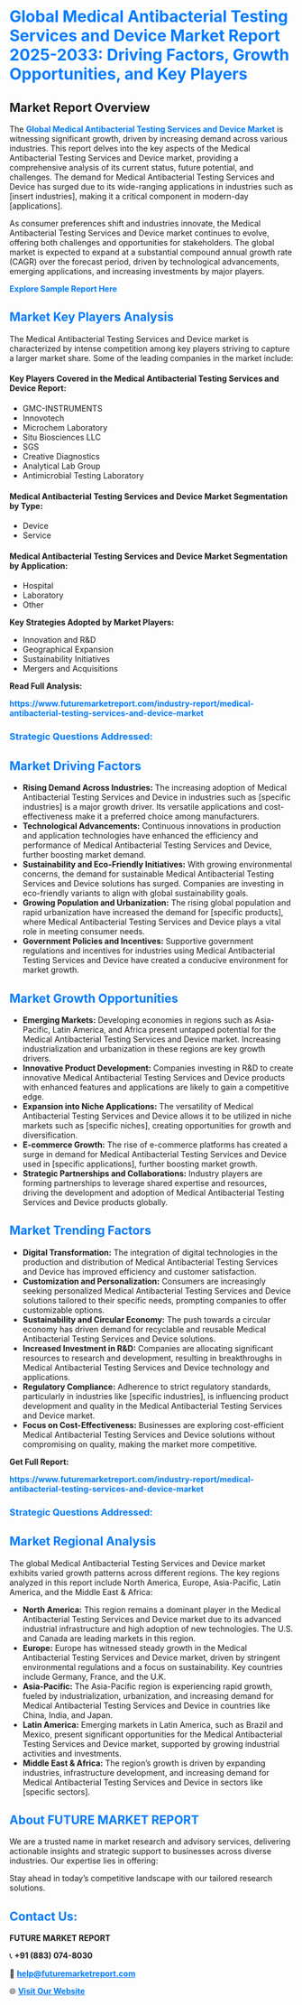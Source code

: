 <h1 style="color: #007BFF;">Global Medical Antibacterial Testing Services and Device Market Report 2025-2033: Driving Factors, Growth Opportunities, and Key Players</h1>

<section id="overview">
<h2>Market Report Overview</h2>
<p>The <a href="https://www.futuremarketreport.com/industry-report/medical-antibacterial-testing-services-and-device-market" style="color: #007BFF; text-decoration: none;"><strong>Global Medical Antibacterial Testing Services and Device Market</strong></a> is witnessing significant growth, driven by increasing demand across various industries. This report delves into the key aspects of the Medical Antibacterial Testing Services and Device market, providing a comprehensive analysis of its current status, future potential, and challenges. The demand for Medical Antibacterial Testing Services and Device has surged due to its wide-ranging applications in industries such as [insert industries], making it a critical component in modern-day [applications].</p>
<p>As consumer preferences shift and industries innovate, the Medical Antibacterial Testing Services and Device market continues to evolve, offering both challenges and opportunities for stakeholders. The global market is expected to expand at a substantial compound annual growth rate (CAGR) over the forecast period, driven by technological advancements, emerging applications, and increasing investments by major players.</p>
</section>

<section id="overview">
<p><a href="https://www.futuremarketreport.com/request-sample/reportId=77336" style="color: #007BFF; text-decoration: none;"><strong>Explore Sample Report Here</strong></a></p>
</section>

<section id="key-players">
<h2 style="color: #007BFF;">Market Key Players Analysis</h2>
<p>The Medical Antibacterial Testing Services and Device market is characterized by intense competition among key players striving to capture a larger market share. Some of the leading companies in the market include:</p>
<h4>Key Players Covered in the Medical Antibacterial Testing Services and Device Report:</h4>
<ul><li>GMC-INSTRUMENTS</li><li>Innovotech</li><li>Microchem Laboratory</li><li>Situ Biosciences LLC</li><li>SGS</li><li>Creative Diagnostics</li><li>Analytical Lab Group</li><li>Antimicrobial Testing Laboratory</li></ul>
<h4>Medical Antibacterial Testing Services and Device Market Segmentation by Type:</h4>
<ul><li>Device</li><li>Service</li></ul>

<h4>Medical Antibacterial Testing Services and Device Market Segmentation by Application:</h4>
<ul><li>Hospital</li><li>Laboratory</li><li>Other</li></ul>
<p><strong>Key Strategies Adopted by Market Players:</strong></p>
<ul>
<li>Innovation and R&D</li>
<li>Geographical Expansion</li>
<li>Sustainability Initiatives</li>
<li>Mergers and Acquisitions</li>
</ul>
</section>

<section>
<p><strong>Read Full Analysis: </strong></p><a href="https://www.futuremarketreport.com/industry-report/medical-antibacterial-testing-services-and-device-market" style="color: #007BFF; text-decoration: none;"><strong>https://www.futuremarketreport.com/industry-report/medical-antibacterial-testing-services-and-device-market</strong></a>
<h3 style="color: #007BFF;">Strategic Questions Addressed:</h3>
</section>

<section id="driving-factors">
<h2 style="color: #007BFF;">Market Driving Factors</h2>
<ul>
<li><strong>Rising Demand Across Industries:</strong> The increasing adoption of Medical Antibacterial Testing Services and Device in industries such as [specific industries] is a major growth driver. Its versatile applications and cost-effectiveness make it a preferred choice among manufacturers.</li>
<li><strong>Technological Advancements:</strong> Continuous innovations in production and application technologies have enhanced the efficiency and performance of Medical Antibacterial Testing Services and Device, further boosting market demand.</li>
<li><strong>Sustainability and Eco-Friendly Initiatives:</strong> With growing environmental concerns, the demand for sustainable Medical Antibacterial Testing Services and Device solutions has surged. Companies are investing in eco-friendly variants to align with global sustainability goals.</li>
<li><strong>Growing Population and Urbanization:</strong> The rising global population and rapid urbanization have increased the demand for [specific products], where Medical Antibacterial Testing Services and Device plays a vital role in meeting consumer needs.</li>
<li><strong>Government Policies and Incentives:</strong> Supportive government regulations and incentives for industries using Medical Antibacterial Testing Services and Device have created a conducive environment for market growth.</li>
</ul>
</section>

<section id="growth-opportunities">
<h2 style="color: #007BFF;">Market Growth Opportunities</h2>
<ul>
<li><strong>Emerging Markets:</strong> Developing economies in regions such as Asia-Pacific, Latin America, and Africa present untapped potential for the Medical Antibacterial Testing Services and Device market. Increasing industrialization and urbanization in these regions are key growth drivers.</li>
<li><strong>Innovative Product Development:</strong> Companies investing in R&D to create innovative Medical Antibacterial Testing Services and Device products with enhanced features and applications are likely to gain a competitive edge.</li>
<li><strong>Expansion into Niche Applications:</strong> The versatility of Medical Antibacterial Testing Services and Device allows it to be utilized in niche markets such as [specific niches], creating opportunities for growth and diversification.</li>
<li><strong>E-commerce Growth:</strong> The rise of e-commerce platforms has created a surge in demand for Medical Antibacterial Testing Services and Device used in [specific applications], further boosting market growth.</li>
<li><strong>Strategic Partnerships and Collaborations:</strong> Industry players are forming partnerships to leverage shared expertise and resources, driving the development and adoption of Medical Antibacterial Testing Services and Device products globally.</li>
</ul>
</section>

<section id="trending-factors">
<h2 style="color: #007BFF;">Market Trending Factors</h2>
<ul>
<li><strong>Digital Transformation:</strong> The integration of digital technologies in the production and distribution of Medical Antibacterial Testing Services and Device has improved efficiency and customer satisfaction.</li>
<li><strong>Customization and Personalization:</strong> Consumers are increasingly seeking personalized Medical Antibacterial Testing Services and Device solutions tailored to their specific needs, prompting companies to offer customizable options.</li>
<li><strong>Sustainability and Circular Economy:</strong> The push towards a circular economy has driven demand for recyclable and reusable Medical Antibacterial Testing Services and Device solutions.</li>
<li><strong>Increased Investment in R&D:</strong> Companies are allocating significant resources to research and development, resulting in breakthroughs in Medical Antibacterial Testing Services and Device technology and applications.</li>
<li><strong>Regulatory Compliance:</strong> Adherence to strict regulatory standards, particularly in industries like [specific industries], is influencing product development and quality in the Medical Antibacterial Testing Services and Device market.</li>
<li><strong>Focus on Cost-Effectiveness:</strong> Businesses are exploring cost-efficient Medical Antibacterial Testing Services and Device solutions without compromising on quality, making the market more competitive.</li>
</ul>
</section>

<section>
<p><strong>Get Full Report: </strong></p><a href="https://www.futuremarketreport.com/industry-report/medical-antibacterial-testing-services-and-device-market" style="color: #007BFF; text-decoration: none;"><strong>https://www.futuremarketreport.com/industry-report/medical-antibacterial-testing-services-and-device-market</strong></a>
<h3 style="color: #007BFF;">Strategic Questions Addressed:</h3>
</section>


<section id="regional-analysis">
<h2 style="color: #007BFF;">Market Regional Analysis</h2>
<p>The global Medical Antibacterial Testing Services and Device market exhibits varied growth patterns across different regions. The key regions analyzed in this report include North America, Europe, Asia-Pacific, Latin America, and the Middle East & Africa:</p>
<ul>
<li><strong>North America:</strong> This region remains a dominant player in the Medical Antibacterial Testing Services and Device market due to its advanced industrial infrastructure and high adoption of new technologies. The U.S. and Canada are leading markets in this region.</li>
<li><strong>Europe:</strong> Europe has witnessed steady growth in the Medical Antibacterial Testing Services and Device market, driven by stringent environmental regulations and a focus on sustainability. Key countries include Germany, France, and the U.K.</li>
<li><strong>Asia-Pacific:</strong> The Asia-Pacific region is experiencing rapid growth, fueled by industrialization, urbanization, and increasing demand for Medical Antibacterial Testing Services and Device in countries like China, India, and Japan.</li>
<li><strong>Latin America:</strong> Emerging markets in Latin America, such as Brazil and Mexico, present significant opportunities for the Medical Antibacterial Testing Services and Device market, supported by growing industrial activities and investments.</li>
<li><strong>Middle East & Africa:</strong> The region’s growth is driven by expanding industries, infrastructure development, and increasing demand for Medical Antibacterial Testing Services and Device in sectors like [specific sectors].</li>
</ul>
</section>

<footer>
<h2 style="color: #007BFF;">About FUTURE MARKET REPORT</h2>
<p>We are a trusted name in market research and advisory services, delivering actionable insights and strategic support to businesses across diverse industries. Our expertise lies in offering:</p>

<p>Stay ahead in today’s competitive landscape with our tailored research solutions.</p>

<h2 style="color: #007BFF;">Contact Us:</h2>
<p><strong>FUTURE MARKET REPORT</strong></p>
<p>📞 <strong>+91 (883) 074-8030</strong></p>
<p>📧 <strong><a href="mailto:help@futuremarketreport.com" style="color: #007BFF;">help@futuremarketreport.com</a></strong></p>
<p>🌐 <strong><a href="https://www.futuremarketreport.com/" style="color: #007BFF;">Visit Our Website</a></strong></p>
</footer>